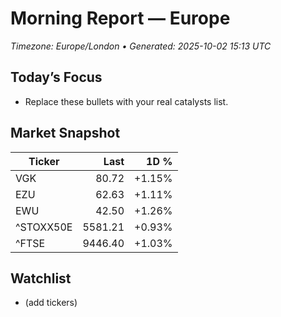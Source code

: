 # Morning Report — Europe
_Timezone: Europe/London • Generated: 2025-10-02 15:13 UTC_

## Today’s Focus
- Replace these bullets with your real catalysts list.

## Market Snapshot
| Ticker | Last | 1D % |
|---|---:|---:|
| VGK | 80.72 | +1.15% |
| EZU | 62.63 | +1.11% |
| EWU | 42.50 | +1.26% |
| ^STOXX50E | 5581.21 | +0.93% |
| ^FTSE | 9446.40 | +1.03% |

## Watchlist
- (add tickers)
